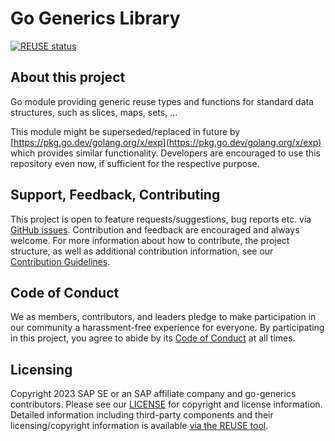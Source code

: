 # Go Generics Library

[![REUSE status](https://api.reuse.software/badge/github.com/SAP/go-generics)](https://api.reuse.software/info/github.com/SAP/go-generics)

## About this project

Go module providing generic reuse types and functions for standard data structures, such as slices, maps, sets, ...

This module might be superseded/replaced in future by [https://pkg.go.dev/golang.org/x/exp](https://pkg.go.dev/golang.org/x/exp) which provides similar functionality. Developers are encouraged to use this repository even now, if sufficient for the respective purpose.

## Support, Feedback, Contributing

This project is open to feature requests/suggestions, bug reports etc. via [GitHub issues](https://github.com/SAP/go-generics/issues). Contribution and feedback are encouraged and always welcome. For more information about how to contribute, the project structure, as well as additional contribution information, see our [Contribution Guidelines](CONTRIBUTING.md).

## Code of Conduct

We as members, contributors, and leaders pledge to make participation in our community a harassment-free experience for everyone. By participating in this project, you agree to abide by its [Code of Conduct](https://github.com/SAP/.github/blob/main/CODE_OF_CONDUCT.md) at all times.

## Licensing

Copyright 2023 SAP SE or an SAP affiliate company and go-generics contributors. Please see our [LICENSE](LICENSE) for copyright and license information. Detailed information including third-party components and their licensing/copyright information is available [via the REUSE tool](https://api.reuse.software/info/github.com/SAP/go-generics).
